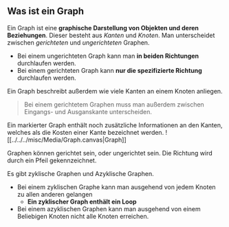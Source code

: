 ## Was ist ein Graph

Ein Graph ist eine **graphische Darstellung von Objekten und deren Beziehungen**. Dieser besteht aus *Kanten* und *Knoten*. Man unterscheidet zwischen *gerichteten* und *ungerichteten* Graphen.
- Bei einem ungerichteten Graph kann man **in beiden Richtungen** durchlaufen werden.
- Bei einem gerichteten Graph kann **nur die spezifizierte Richtung** durchlaufen werden.

Ein Graph beschreibt außerdem wie viele Kanten an einem Knoten anliegen. 
> Bei einem gerichtetem Graphen muss man außerdem zwischen Eingangs- und Ausganskante unterscheiden.

Ein markierter Graph enthält noch zusätzliche Informationen an den Kanten, welches als die Kosten einer Kante bezeichnet werden.
![[../../../misc/Media/Graph.canvas|Graph]]

Graphen können gerichtet sein, oder ungerichtet sein. Die Richtung wird durch ein Pfeil gekennzeichnet.

Es gibt zyklische Graphen und Azyklische Graphen. 
- Bei einem zyklischen Graphe kann man ausgehend von jedem Knoten zu allen anderen gelangen
	- **Ein zyklischer Graph enthält ein Loop**
- Bei einem azyklischen Graphen kann man ausgehend von einem Beliebigen Knoten nicht alle Knoten erreichen. 



